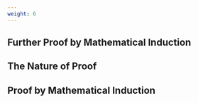 ```yaml
---
weight: 6
---
```


## Further Proof by Mathematical Induction

## The Nature of Proof

## Proof by Mathematical Induction